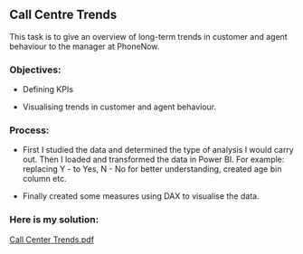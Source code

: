 ## Call Centre Trends 

This task is to give an overview of long-term trends in customer and agent behaviour to the manager at PhoneNow.

   
### Objectives:

- Defining KPIs

- Visualising trends in customer and agent behaviour.


### Process:

- First I studied the data and determined the type of analysis I would carry out. Then I loaded and transformed the data in Power BI. For example: replacing Y - to Yes, N - No for better understanding, created age bin column etc. 

- Finally created some measures using DAX to visualise the data.


### Here is my solution:


[Call Center Trends.pdf](https://github.com/redhym/Data-Analysis-Projects/files/9629762/Call.Center.Trends.pdf)
